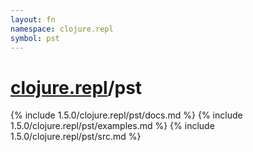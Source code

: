 ```yaml
---
layout: fn
namespace: clojure.repl
symbol: pst
---
```


# [clojure.repl](../)/pst

{% include 1.5.0/clojure.repl/pst/docs.md %}
{% include 1.5.0/clojure.repl/pst/examples.md %}
{% include 1.5.0/clojure.repl/pst/src.md %}

